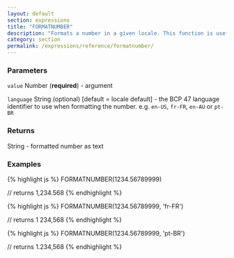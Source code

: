 ```yaml
---
layout: default
section: expressions
title: "FORMATNUMBER"
description: "Formats a number in a given locale. This function is useful when including a number in a longer piece of text. To display just a number in a calculated field, it&#39;s recommended to set the display type of the calculated field to &#39;Number&#39; and just return a number in the expression. When the display type of the calculated field is set to &#39;Number&#39;, the number is automatically displayed as a formatted number."
category: section
permalink: /expressions/reference/formatnumber/
---
```


### Parameters

`value` Number (__required__) - argument

`language` String (optional)  [default = locale default] - the BCP 47 language identifier to use when formatting the number. e.g. `en-US`, `fr-FR`, `en-AU` or `pt-BR`

### Returns

String - formatted number as text

### Examples

{% highlight js %}
FORMATNUMBER(1234.56789999)

// returns 1,234.568
{% endhighlight %}


{% highlight js %}
FORMATNUMBER(1234.56789999, 'fr-FR')

// returns 1 234,568
{% endhighlight %}


{% highlight js %}
FORMATNUMBER(1234.56789999, 'pt-BR')

// returns 1.234,568
{% endhighlight %}